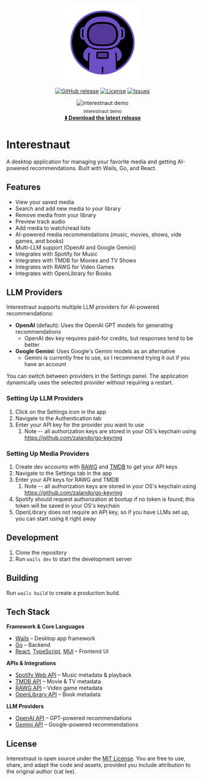 <div align="center">
  <img src="frontend/src/assets/images/logo/interestnaut-logo.png" alt="Interestnaut Logo" width="200"/>
</div>

<div align="center">

[![GitHub release](https://img.shields.io/github/v/release/catlee993/interestnaut)](https://github.com/catlee993/interestnaut/releases)
[![License](https://img.shields.io/github/license/catlee993/interestnaut)](LICENSE)
[![Issues](https://img.shields.io/github/issues/catlee993/interestnaut)](https://github.com/catlee993/interestnaut/issues)

</div>

<div align="center">
  <img src="frontend/src/assets/video/interestnaut-demo.gif" alt="interestnaut demo" width="640"/>
  <br/>
  <sub>interestnaut demo</sub>
</div>

<div align="center">
  <strong><a href="https://github.com/catlee993/interestnaut/releases/latest">⬇️ Download the latest release</a></strong>
</div>

# Interestnaut

A desktop application for managing your favorite media and getting AI-powered recommendations. Built with Wails, Go, and React.

## Features

- View your saved media
- Search and add new media to your library
- Remove media from your library
- Preview track audio
- Add media to watch/read lists
- AI-powered media recommendations (music, movies, shows, vide games, and books)
- Multi-LLM support (OpenAI and Google Gemini)
- Integrates with Spotify for Music
- Integrates with TMDB for Movies and TV Shows
- Integrates with RAWG for Video Games
- Integrates with OpenLibrary for Books

## LLM Providers

Interestnaut supports multiple LLM providers for AI-powered recommendations:

- **OpenAI** (default): Uses the OpenAI GPT models for generating recommendations
  - OpenAI dev key requires paid-for credits, but responses tend to be better
- **Google Gemini**: Uses Google's Gemini models as an alternative
  - Gemini is currently free to use, so I recommend trying it out if you have an account

You can switch between providers in the Settings panel. The application dynamically uses the selected provider without requiring a restart.

### Setting Up LLM Providers

1. Click on the Settings icon in the app
2. Navigate to the Authentication tab
3. Enter your API key for the provider you want to use
   1. Note -- all authorization keys are stored in your OS's keychain using https://github.com/zalando/go-keyring

### Setting Up Media Providers

1. Create dev accounts with [RAWG](https://rawg.io/) and [TMDB](https://www.themoviedb.org/) to get your API keys
2. Navigate to the Settings tab in the app
3. Enter your API keys for RAWG and TMDB
   1. Note -- all authorization keys are stored in your OS's keychain using https://github.com/zalando/go-keyring
4. Spotify should request authorization at bootup if no token is found; this token will be saved in your OS's keychain
5. OpenLibrary does not require an API key, so if you have LLMs set up, you can start using it right away


## Development

1. Clone the repository
2. Run `wails dev` to start the development server

## Building

Run `wails build` to create a production build.

## Tech Stack

**Framework & Core Languages**
- [Wails](https://wails.io/) – Desktop app framework
- [Go](https://go.dev/) – Backend
- [React](https://react.dev/), [TypeScript](https://www.typescriptlang.org/), [MUI](https://mui.com/) – Frontend UI

**APIs & Integrations**
- [Spotify Web API](https://spotify.com) – Music metadata & playback
- [TMDB API](https://www.themoviedb.org/) – Movie & TV metadata
- [RAWG API](https://rawg.io/) – Video game metadata
- [OpenLibrary API](https://openlibrary.org/) – Book metadata

**LLM Providers**
- [OpenAI API](https://openai.com/) – GPT-powered recommendations
- [Gemini API](https://gemini.google.com/) – Google-powered recommendations

## License

Interestnaut is open source under the [MIT License](LICENSE).
You are free to use, share, and adapt the code and assets, provided you include attribution to the original author (cat lee).
